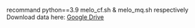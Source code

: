recommand python==3.9
melo_cf.sh & melo_mq.sh respectively   
Download data here: 
[Google Drive](https://drive.google.com/drive/folders/1qVfmqE4WVUwNUHyMtcHZCnP8EhZ_XIAG?usp=drive_link)
